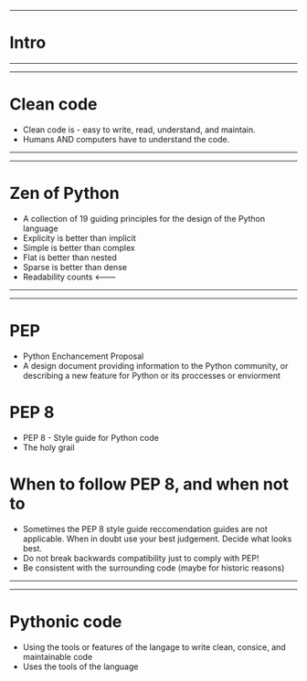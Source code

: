 ***
# Intro
***
***
# Clean code
* Clean code is  - easy to write, read, understand, and maintain. 
* Humans AND computers have to understand the code.
***
***
# Zen of Python
* A collection of 19 guiding principles for the design of the Python language
* Explicity is better than implicit
* Simple is better than complex
* Flat is better than nested
* Sparse is better than dense
* Readability counts <---
***
***
# PEP
* Python Enchancement Proposal
* A design document providing information to the Python community, or describing a new feature for Python or its proccesses or enviorment
# PEP 8
* PEP 8 - Style guide for Python code
* The holy grail 
# When to follow PEP 8, and when not to
* Sometimes the PEP 8 style guide reccomendation guides are not applicable. When in doubt use your best judgement. Decide what looks best.
* Do not break backwards compatibility just to comply with PEP!
* Be consistent with the surrounding code (maybe for historic reasons)
***
***
# Pythonic code
* Using the tools or features of the langage to write clean, consice, and maintainable code
* Uses the tools of the language 


